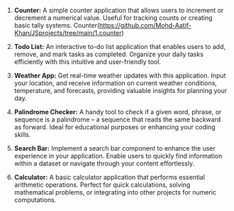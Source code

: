 1. **Counter:**
   A simple counter application that allows users to increment or decrement a numerical value. Useful for tracking counts or creating basic tally systems.
  Counter(https://github.com/Mohd-Aatif-Khan/JSprojects/tree/main/1.counter)

2. **Todo List:**
   An interactive to-do list application that enables users to add, remove, and mark tasks as completed. Organize your daily tasks efficiently with this intuitive and user-friendly tool.

3. **Weather App:**
   Get real-time weather updates with this application. Input your location, and receive information on current weather conditions, temperature, and forecasts, providing valuable insights for planning your day.

4. **Palindrome Checker:**
   A handy tool to check if a given word, phrase, or sequence is a palindrome – a sequence that reads the same backward as forward. Ideal for educational purposes or enhancing your coding skills.

5. **Search Bar:**
   Implement a search bar component to enhance the user experience in your application. Enable users to quickly find information within a dataset or navigate through your content effortlessly.

6. **Calculator:**
   A basic calculator application that performs essential arithmetic operations. Perfect for quick calculations, solving mathematical problems, or integrating into other projects for numeric computations.
